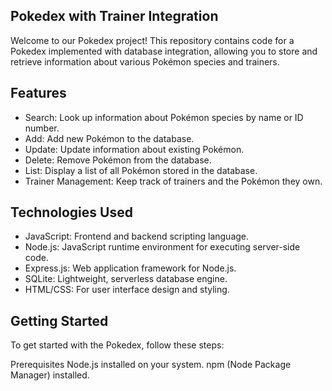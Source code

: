  ## Pokedex with Trainer Integration

Welcome to our Pokedex project! This repository contains code for a Pokedex implemented with database integration, allowing you to store and retrieve information about various Pokémon species and trainers.

## Features

* Search: Look up information about Pokémon species by name or ID number.
* Add: Add new Pokémon to the database.
* Update: Update information about existing Pokémon.
* Delete: Remove Pokémon from the database.
* List: Display a list of all Pokémon stored in the database.
* Trainer Management: Keep track of trainers and the Pokémon they own.
## Technologies Used

* JavaScript: Frontend and backend scripting language.
* Node.js: JavaScript runtime environment for executing server-side code.
* Express.js: Web application framework for Node.js.
* SQLite: Lightweight, serverless database engine.
* HTML/CSS: For user interface design and styling.
## Getting Started

To get started with the Pokedex, follow these steps:

Prerequisites
Node.js installed on your system.
npm (Node Package Manager) installed.
